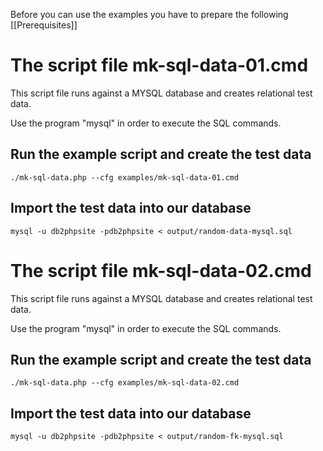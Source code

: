Before you can use the examples you have to prepare the following [[Prerequisites]]

# The script file mk-sql-data-01.cmd

This script file runs against a MYSQL database and creates relational test data. 

Use the program "mysql" in order to execute the SQL commands.

## Run the example script and create the test data
```
./mk-sql-data.php --cfg examples/mk-sql-data-01.cmd
```

## Import the test data into our database
```
mysql -u db2phpsite -pdb2phpsite < output/random-data-mysql.sql
```

# The script file mk-sql-data-02.cmd

This script file runs against a MYSQL database and creates relational test data. 

Use the program "mysql" in order to execute the SQL commands.

## Run the example script and create the test data
```
./mk-sql-data.php --cfg examples/mk-sql-data-02.cmd
```

## Import the test data into our database
```
mysql -u db2phpsite -pdb2phpsite < output/random-fk-mysql.sql
```

